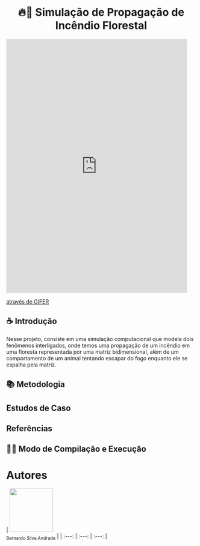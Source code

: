 <h1 align="center"> 🔥🌲 Simulação de Propagação de Incêndio Florestal </h1>

<iframe src="https://gifer.com/embed/7HGL" width=480 height=672.000 frameBorder="0" allowFullScreen></iframe><p><a href="https://gifer.com">através de GIFER</a></p>

## ☕ Introdução

Nesse projeto, consiste em uma simulação computacional que modela dois fenômenos interligados, onde temos uma propagação de um incêndio em uma floresta representada por uma matriz bidimensional, além de um comportamento de um animal tentando escapar do fogo enquanto ele se espalha pela matriz.


## 📚 Metodologia

## Estudos de Caso

## Referências

## 👨‍💻 Modo de Compilação e Execução

# Autores

 | [<img loading="lazy" src="https://avatars.githubusercontent.com/u/177992576?v=4" width=115><br><sub>Bernardo Silva Andrade</sub>](https://github.com/BernardoSilvaAndrade) |
| :---: | :---: | :---: |


